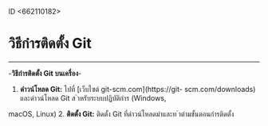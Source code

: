 ID <662110182>
# วิธีกํารติดตั้ง Git
---
-**วิธีกํารติดตั้ง Git บนเครื่อง**-

1. **ดําวน์โหลด Git:** ไปที่ [เว็บไซต์ git-scm.com](https://git-
scm.com/downloads) และดําวน์โหลด Git ส ําหรับระบบปฏิบัติกําร (Windows,

macOS, Linux)
2. **ติดตั้ง Git:** ติดตั้ง Git ที่ดําวน์โหลดมําและท ําตํามขั้นตอนกํารติดตั้ง